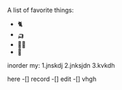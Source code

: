 A list of favorite things:
- 🐈
- 🛺
- 👩‍💻
- 🍼   

inorder my: 
 1.jnskdj
 2.jnksjdn
 3.kvkdh

here
-[] record
-[] edit
-[] vhgh
